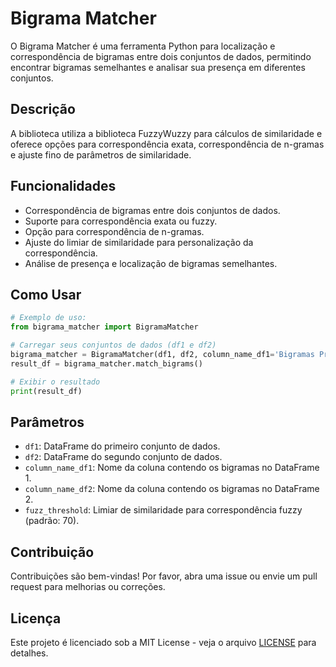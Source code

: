 # Bigrama Matcher

O Bigrama Matcher é uma ferramenta Python para localização e correspondência de bigramas entre dois conjuntos de dados, permitindo encontrar bigramas semelhantes e analisar sua presença em diferentes conjuntos.

## Descrição

A biblioteca utiliza a biblioteca FuzzyWuzzy para cálculos de similaridade e oferece opções para correspondência exata, correspondência de n-gramas e ajuste fino de parâmetros de similaridade.

## Funcionalidades

- Correspondência de bigramas entre dois conjuntos de dados.
- Suporte para correspondência exata ou fuzzy.
- Opção para correspondência de n-gramas.
- Ajuste do limiar de similaridade para personalização da correspondência.
- Análise de presença e localização de bigramas semelhantes.

## Como Usar

```python
# Exemplo de uso:
from bigrama_matcher import BigramaMatcher

# Carregar seus conjuntos de dados (df1 e df2)
bigrama_matcher = BigramaMatcher(df1, df2, column_name_df1='Bigramas Preprocessados', column_name_df2='Bigramas Preprocessados', fuzz_threshold=80)
result_df = bigrama_matcher.match_bigrams()

# Exibir o resultado
print(result_df)
```

## Parâmetros

- `df1`: DataFrame do primeiro conjunto de dados.
- `df2`: DataFrame do segundo conjunto de dados.
- `column_name_df1`: Nome da coluna contendo os bigramas no DataFrame 1.
- `column_name_df2`: Nome da coluna contendo os bigramas no DataFrame 2.
- `fuzz_threshold`: Limiar de similaridade para correspondência fuzzy (padrão: 70).

## Contribuição

Contribuições são bem-vindas! Por favor, abra uma issue ou envie um pull request para melhorias ou correções.

## Licença

Este projeto é licenciado sob a MIT License - veja o arquivo [LICENSE](LICENSE) para detalhes.



